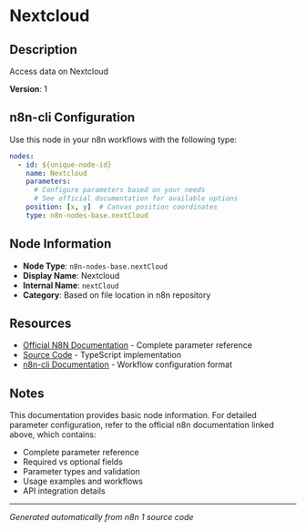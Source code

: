 # Nextcloud

## Description

Access data on Nextcloud

**Version**: 1

## n8n-cli Configuration

Use this node in your n8n workflows with the following type:

```yaml
nodes:
  - id: ${unique-node-id}
    name: Nextcloud
    parameters:
      # Configure parameters based on your needs
      # See official documentation for available options
    position: [x, y]  # Canvas position coordinates
    type: n8n-nodes-base.nextCloud
```

## Node Information

- **Node Type**: `n8n-nodes-base.nextCloud`
- **Display Name**: Nextcloud
- **Internal Name**: `nextCloud`
- **Category**: Based on file location in n8n repository

## Resources

- [Official N8N Documentation](https://docs.n8n.io/integrations/builtin/app-nodes/n8n-nodes-base.nextcloud/) - Complete parameter reference
- [Source Code](https://github.com/n8n-io/n8n/blob/master/packages/nodes-base/nodes/NextCloud/NextCloud.node.ts) - TypeScript implementation
- [n8n-cli Documentation](https://github.com/edenreich/n8n-cli) - Workflow configuration format

## Notes

This documentation provides basic node information. For detailed parameter configuration, 
refer to the official n8n documentation linked above, which contains:

- Complete parameter reference
- Required vs optional fields
- Parameter types and validation
- Usage examples and workflows
- API integration details

---
*Generated automatically from n8n 1 source code*
